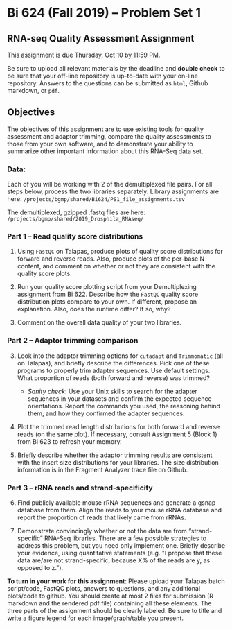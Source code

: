 # Bi 624 (Fall 2019) – Problem Set 1
## RNA-seq Quality Assessment Assignment

This assignment is due Thursday, Oct 10 by 11:59 PM.

Be sure to upload all relevant materials by the deadline and **double check** to be sure that your off-line repository is up-to-date with your on-line repository. Answers to the questions can be submitted as ```html```, Github markdown, or ```pdf```.

## Objectives
The objectives of this assignment are to use existing tools for quality assessment and adaptor trimming, compare the quality assessments to those from your own software, and to demonstrate your ability to summarize other important information about this RNA-Seq data set.

### Data: 
Each of you will be working with 2 of the demultiplexed file pairs. For all steps below, process the two libraries separately. Library assignments are here: ```/projects/bgmp/shared/Bi624/PS1_file_assignments.tsv```

The demultiplexed, gzipped .fastq files are here: ```/projects/bgmp/shared/2019_Drosphila_RNAseq/```

### Part 1 – Read quality score distributions

1. Using ```FastQC``` on Talapas, produce plots of quality score distributions for forward and reverse reads. Also, produce plots of the per-base N content, and comment on whether or not they are consistent with the quality score plots.

2. Run your quality score plotting script from your Demultiplexing assignment from Bi 622. Describe how the ```FastQC``` quality score distribution plots compare to your own. If different, propose an explanation. Also, does the runtime differ? If so, why?

3. Comment on the overall data quality of your two libraries.

### Part 2 – Adaptor trimming comparison

3. Look into the adaptor trimming options for ```cutadapt``` and ```Trimmomatic``` (all on Talapas), and briefly describe the differences. Pick one of these programs to properly trim adapter sequences. Use default settings. What proportion of reads (both forward and reverse) was trimmed? 
    - *Sanity check*: Use your Unix skills to search for the adapter sequences in your datasets and confirm the expected sequence orientations. Report the commands you used, the reasoning behind them, and how they confirmed the adapter sequences.
  
4. Plot the trimmed read length distributions for both forward and reverse reads (on the same plot). If necessary, consult Assignment 5 (Block 1) from Bi 623 to refresh your memory.

5. Briefly describe whether the adaptor trimming results are consistent with the insert size distributions for your libraries. The size distribution information is in the Fragment Analyzer trace file on Github.
  
### Part 3 – rRNA reads and strand-specificity
6. Find publicly available mouse rRNA sequences and generate a gsnap database from them. Align the reads to your mouse rRNA database and report the proportion of reads that likely came from rRNAs.

7. Demonstrate convincingly whether or not the data are from “strand-specific” RNA-Seq libraries. There are a few possible strategies to address this problem, but you need only implement one. Briefly describe your evidence, using quantitative statements (e.g. "I propose that these data are/are not strand-specific, because X% of the reads are y, as opposed to z.").

**To turn in your work for this assignment**:
Please upload your Talapas batch script/code, FastQC plots, answers to questions, and any additional plots/code to github. You should create at most 2 files for submission (R markdown and the rendered pdf file) containing all these elements. The three parts of the assignment should be clearly labeled. Be sure to title and write a figure legend for each image/graph/table you present.
